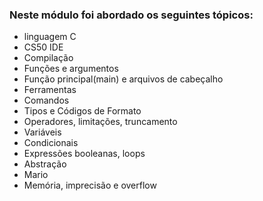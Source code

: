 ### Neste módulo foi abordado os seguintes tópicos: 
- linguagem C
- CS50 IDE
- Compilação
- Funções e argumentos
- Função principal(main) e arquivos de cabeçalho
- Ferramentas
- Comandos
- Tipos e Códigos de Formato
- Operadores, limitações, truncamento
- Variáveis
- Condicionais
- Expressões booleanas, loops
- Abstração
- Mario
- Memória, imprecisão e overflow
